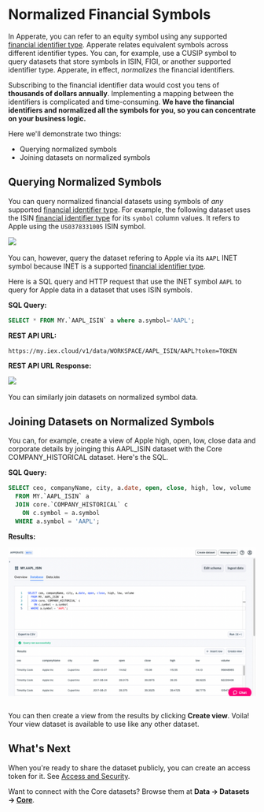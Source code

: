 # Normalized Financial Symbols

In Apperate, you can refer to an equity symbol using any supported [financial identifier type](../../reference/financial-identifiers.md). Apperate relates equivalent symbols across different identifier types. You can, for example, use a CUSIP symbol to query datasets that store symbols in ISIN, FIGI, or another supported identifier type. Apperate, in effect, *normalizes* the financial identifiers.

Subscribing to the financial identifier data would cost you tens of **thousands of dollars annually**. Implementing a mapping between the identifiers is complicated and time-consuming. **We have the financial identifiers and normalized all the symbols for you, so you can concentrate on your business logic.**

Here we'll demonstrate two things:

- Querying normalized symbols
- Joining datasets on normalized symbols

## Querying Normalized Symbols

You can query normalized financial datasets using symbols of *any* supported [financial identifier type](../../reference/financial-identifiers.md). For example, the following dataset uses the ISIN [financial identifier type](../../reference/financial-identifiers.md) for its `symbol` column values. It refers to Apple using the `US0378331005` ISIN symbol.

![](./using-normalized-financial-data/apple-isin.png)

You can, however, query the dataset refering to Apple via its `AAPL` INET symbol because INET is a supported [financial identifier type](../../reference/financial-identifiers.md). 

Here is a SQL query and HTTP request that use the INET symbol `AAPL` to query for Apple data in a dataset that uses ISIN symbols.

**SQL Query:**

```sql
SELECT * FROM MY.`AAPL_ISIN` a where a.symbol='AAPL';
```

**REST API URL:**

```
https://my.iex.cloud/v1/data/WORKSPACE/AAPL_ISIN/AAPL?token=TOKEN
```

**REST API URL Response:**

![](./using-normalized-financial-data/apple-isin-query-url-response.png)

You can similarly join datasets on normalized symbol data.

## Joining Datasets on Normalized Symbols

You can, for example, create a view of Apple high, open, low, close data and corporate details by joinging this AAPL_ISIN dataset with the Core COMPANY_HISTORICAL dataset. Here's the SQL.

**SQL Query:**

```sql
SELECT ceo, companyName, city, a.date, open, close, high, low, volume
  FROM MY.`AAPL_ISIN` a
  JOIN core.`COMPANY_HISTORICAL` c
    ON c.symbol = a.symbol 
  WHERE a.symbol = 'AAPL';
```

**Results:**

![](./using-normalized-financial-data/join-aapl-w-isin-symbol.png)

``` {important} WHERE clauses and ON clauses must only operate on indexed properties (columns). See the Unique Index components [here](../managing-your-data/understanding-datasets.md#indexing-with-unique-index).
```

You can then create a view from the results by clicking **Create view**. Voila! Your view dataset is available to use like any other dataset.

## What's Next

When you're ready to share the dataset publicly, you can create an access token for it. See [Access and Security](../../administration/access-and-security.md).

Want to connect with the Core datasets? Browse them at **Data &rarr; Datasets &rarr; [Core](https://iexcloud.io/console/datasets/CORE)**.